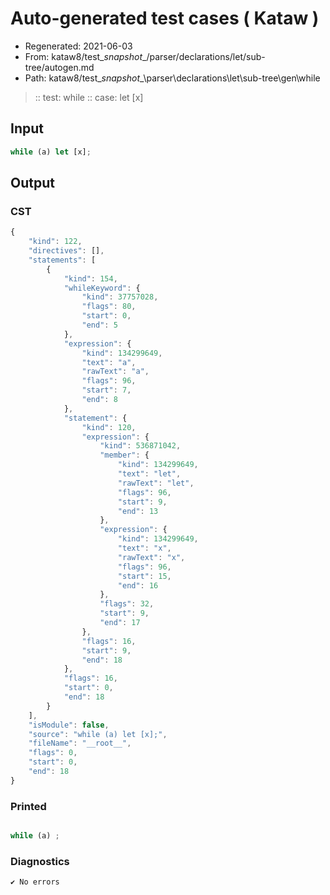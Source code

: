 # Auto-generated test cases ( Kataw )
- Regenerated: 2021-06-03
- From: kataw8/test\__snapshot__/parser/declarations/let/sub-tree/autogen.md
- Path: kataw8/test\__snapshot__\parser\declarations\let\sub-tree\gen\while
> :: test: while
> :: case: let [x]
## Input

`````js
while (a) let [x];
`````
## Output

### CST

```javascript
{
    "kind": 122,
    "directives": [],
    "statements": [
        {
            "kind": 154,
            "whileKeyword": {
                "kind": 37757028,
                "flags": 80,
                "start": 0,
                "end": 5
            },
            "expression": {
                "kind": 134299649,
                "text": "a",
                "rawText": "a",
                "flags": 96,
                "start": 7,
                "end": 8
            },
            "statement": {
                "kind": 120,
                "expression": {
                    "kind": 536871042,
                    "member": {
                        "kind": 134299649,
                        "text": "let",
                        "rawText": "let",
                        "flags": 96,
                        "start": 9,
                        "end": 13
                    },
                    "expression": {
                        "kind": 134299649,
                        "text": "x",
                        "rawText": "x",
                        "flags": 96,
                        "start": 15,
                        "end": 16
                    },
                    "flags": 32,
                    "start": 9,
                    "end": 17
                },
                "flags": 16,
                "start": 9,
                "end": 18
            },
            "flags": 16,
            "start": 0,
            "end": 18
        }
    ],
    "isModule": false,
    "source": "while (a) let [x];",
    "fileName": "__root__",
    "flags": 0,
    "start": 0,
    "end": 18
}
```

### Printed

```javascript

while (a) ;
```

### Diagnostics

```javascript
✔ No errors
```

